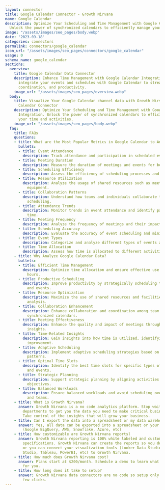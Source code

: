 ```yaml
---
layout: connector
title: Google Calendar Connector - Growth Nirvana
name: Google Calendar
description: Optimize Your Scheduling and Time Management with Google Calendar Integration.
  Unlock the power of synchronized calendars to efficiently manage your time and activities.
image: "/assets/images/seo_pages/body.webp"
date: '2023-09-18'
categories: connectors
permalink: connectors/google_calendar
icon_url: "/assets/images/seo_pages/connectors/google_calendar"
usage: 0
schema_name: google_calendar
sections:
  overview:
    title: Google Calendar Data Connector
    description: Enhance Time Management with Google Calendar Integration. Seamlessly
      integrate your events and schedules with Google Calendar to streamline planning,
      coordination, and productivity.
    image_url: "/assets/images/seo_pages/overview.webp"
  body:
    title: Visualize Your Google Calendar channel data with Growth Nirvana's Google
      Calendar Connector
    description: Optimize Your Scheduling and Time Management with Google Calendar
      Integration. Unlock the power of synchronized calendars to efficiently manage
      your time and activities.
    image_url: "/assets/images/seo_pages/body.webp"
  faq:
    title: FAQs
    questions:
    - title: What are the Most Popular Metrics in Google Calendar to Analyze?
      bullets:
      - title: Event Attendance
        description: Track attendance and participation in scheduled events and meetings.
      - title: Meeting Duration
        description: Measure the duration of meetings and events for better time management.
      - title: Scheduling Efficiency
        description: Assess the efficiency of scheduling processes and identify bottlenecks.
      - title: Resource Utilization
        description: Analyze the usage of shared resources such as meeting rooms and
          equipment.
      - title: Collaboration Patterns
        description: Understand how teams and individuals collaborate through event
          scheduling.
      - title: Attendance Trends
        description: Monitor trends in event attendance and identify patterns over
          time.
      - title: Meeting Frequency
        description: Analyze the frequency of meetings and their impact on productivity.
      - title: Scheduling Accuracy
        description: Evaluate the accuracy of event scheduling and minimize conflicts.
      - title: Event Types
        description: Categorize and analyze different types of events and their purposes.
      - title: Time Allocation
        description: Assess how time is allocated to different activities and priorities.
    - title: Why Analyze Google Calendar Data?
      bullets:
      - title: Efficient Time Management
        description: Optimize time allocation and ensure effective use of available
          hours.
      - title: Productive Scheduling
        description: Improve productivity by strategically scheduling tasks, meetings,
          and events.
      - title: Resource Optimization
        description: Maximize the use of shared resources and facilities through data
          analysis.
      - title: Collaboration Enhancement
        description: Enhance collaboration and coordination among team members through
          synchronized calendars.
      - title: Meeting Effectiveness
        description: Enhance the quality and impact of meetings through data-driven
          insights.
      - title: Time-Related Insights
        description: Gain insights into how time is utilized, identifying areas for
          improvement.
      - title: Adaptive Scheduling
        description: Implement adaptive scheduling strategies based on data-driven
          patterns.
      - title: Optimal Time Slots
        description: Identify the best time slots for specific types of activities
          and events.
      - title: Strategic Planning
        description: Support strategic planning by aligning activities with business
          objectives.
      - title: Balanced Workloads
        description: Ensure balanced workloads and avoid scheduling overload for individuals
          and teams.
    - title: What is Growth Nirvana?
      answer: Growth Nirvana is a no code analytics platform. Stop waiting for other
        departments to get you the data you need to make critical business decisions.
        Take control of the insights that will grow your business.
    - title: Can I export the data into a spreadsheet or my data warehouse?
      answer: Yes, all data can be exported into a spreadsheet or your data warehouse
        (Google BigQuery, AWS, Snowflake, Azure, etc)
    - title: How customizable are Growth Nirvana reports?
      answer: Growth Nirvana reporting is 100% white labeled and customized to your
        specifications. Growth Nirvana can create the reports so you don’t have to
        or you can connect your visualization tools (Looker Data Studio/Google Data
        Studio, Tableau, PowerBI, etc) to Growth Nirvana.
    - title: How much does Growth Nirvana cost?
      answer: Plans start at $200/month. Schedule a demo to learn what plan is best
        for you.
    - title: How long does it take to setup?
      answer: Growth Nirvana data connectors are no code so setup only requires a
        few clicks.
---
```

